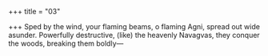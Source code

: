 +++
title = "03"

+++
Sped by the wind, your flaming beams, o flaming Agni, spread out wide  asunder.
Powerfully destructive, (like) the heavenly Navagvas, they conquer the  woods, breaking them boldly—